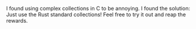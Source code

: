 I found using complex collections in C to be annoying. I found the solution: Just use the Rust standard collections!
Feel free to try it out and reap the rewards.
